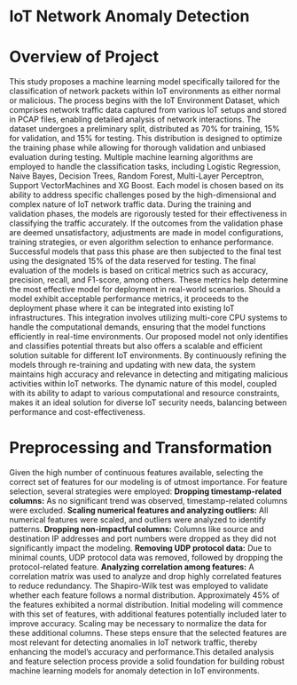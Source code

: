 # IoT Network Anomaly Detection


# Overview of Project
This study proposes a machine learning model specifically tailored for the classification of network packets within IoT environments as either normal or malicious. The process begins with the IoT Environment Dataset, which comprises network traffic data captured from various IoT setups and stored in PCAP files, enabling detailed analysis of network interactions. The dataset undergoes a preliminary split, distributed as 70% for training, 15% for validation, and 15% for testing. This distribution is designed to optimize the training phase while allowing for thorough validation and unbiased evaluation during testing. Multiple machine learning algorithms are employed to handle the classification tasks, including Logistic Regression, Naive Bayes, Decision Trees, Random Forest, Multi-Layer Perceptron, Support VectorMachines and XG Boost. Each model is chosen based on its ability to address specific challenges posed by the high-dimensional and complex nature of IoT network traffic data. 
During the training and validation phases, the models are rigorously tested for their effectiveness in classifying the traffic accurately. If the outcomes from the validation phase are deemed unsatisfactory, adjustments are made in model configurations, training strategies, or even algorithm selection to enhance performance. Successful models that pass this phase are then subjected to the final test using the designated 15% of the data reserved for testing. 
The final evaluation of the models is based on critical metrics such as accuracy, precision, recall, and F1-score, among others. These metrics help determine the most effective model for deployment in real-world scenarios. Should a model exhibit acceptable performance metrics, it proceeds to the deployment phase where it can be integrated into existing IoT infrastructures. This integration involves utilizing multi-core CPU systems to handle the computational demands, ensuring that the model functions efficiently in real-time environments. 
Our proposed model not only identifies and classifies potential threats but also offers a scalable and efficient solution suitable for different IoT environments. By continuously refining the models through re-training and updating with new data, the system maintains high accuracy and relevance in detecting and mitigating malicious activities within IoT networks. The dynamic nature of this model, coupled with its ability to adapt to various computational and resource constraints, makes it an ideal solution for diverse IoT security needs, balancing between performance and cost-effectiveness. 


# Preprocessing and Transformation
Given the high number of continuous features available, selecting the correct set of features for our modeling is of utmost importance.  For feature selection, several strategies were employed: 
**Dropping timestamp-related columns:** As no significant trend was observed, timestamp-related columns were excluded. 
**Scaling numerical features and analyzing outliers:** All numerical features were scaled, and outliers were analyzed to identify patterns.
**Dropping non-impactful columns:** Columns like source and destination IP addresses and port numbers were dropped as they did not significantly impact the modeling. 
**Removing UDP protocol data:** Due to minimal counts, UDP protocol data was removed, followed by dropping the protocol-related feature. 
**Analyzing correlation among features:** A correlation matrix was used to analyze and drop highly correlated features to reduce redundancy. 
The Shapiro-Wilk test was employed to validate whether each feature follows a normal distribution. Approximately 45% of the features exhibited a normal distribution. Initial modeling will commence with this set of features, with additional features potentially included later to improve accuracy. Scaling may be necessary to normalize the data for these additional columns. 
These steps ensure that the selected features are most relevant for detecting anomalies in IoT network traffic, thereby enhancing the model’s accuracy and performance.This detailed analysis and feature selection process provide a solid foundation for building robust machine learning models for anomaly detection in IoT environments. 
